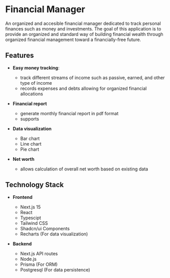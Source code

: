 # Financial Manager
An organized and accesible financial manager dedicated to track personal finances such as money and investments. The goal of this application is to provide an organized and standard way of building financial wealth through organized financial management toward a financially-free future.

## Features

- **Easy money tracking**:
    - track different streams of income such as passive, earned, and other type of income
    - records expenses and debts allowing for organized financial allocations

- **Financial report**
    - generate monthly financial report in pdf format
    - supports 

- **Data visualization**
    - Bar chart
    - Line chart
    - Pie chart   

- **Net worth**     
    - allows calculation of overall net worth based on existing data

## Technology Stack

- **Frontend**

    - Next.js 15
    - React
    - Typescipt
    - Tailwind CSS
    - Shadcn/ui Components
    - Recharts (For data visualization)

- **Backend**

    - Next.js API routes
    - Node.js
    - Prisma (For ORM)
    - Postgresql (For data persistence)

